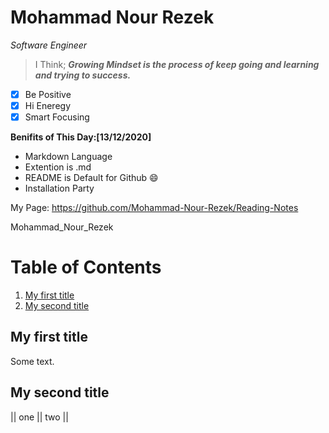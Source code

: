 # Mohammad Nour Rezek
*Software Engineer*

> I Think;
***Growing Mindset is the process of keep going and learning and trying to success.***
- [x] Be Positive
- [x] Hi Eneregy
- [x] Smart Focusing

**Benifits of This Day:[13/12/2020]**
* Markdown Language 
* Extention is .md
* README is Default for Github
:smile:
* Installation Party

My Page:
https://github.com/Mohammad-Nour-Rezek/Reading-Notes



Mohammad_Nour_Rezek

# Table of Contents

1. [My first title](#URL)
2. [My second title](#my-second-title)
## My first title
Some text.
## My second title
|| one || two ||
